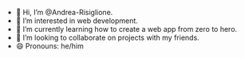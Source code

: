 - 👋 Hi, I’m @Andrea-Risiglione.
- 👀 I’m interested in web development.
- 🌱 I’m currently learning how to create a web app from zero to hero.
- 💞️ I’m looking to collaborate on projects with my friends.
- 😄 Pronouns: he/him

<!---
Andrea-Risiglione/Andrea-Risiglione is a ✨ special ✨ repository because its `README.md` (this file) appears on your GitHub profile.
You can click the Preview link to take a look at your changes.
--->

